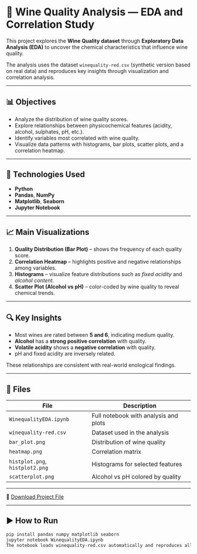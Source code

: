 # 🍷 Wine Quality Analysis — EDA and Correlation Study

This project explores the **Wine Quality dataset** through **Exploratory Data Analysis (EDA)** to uncover the chemical characteristics that influence wine quality.

The analysis uses the dataset `winequality-red.csv` (synthetic version based on real data) and reproduces key insights through visualization and correlation analysis.

---

## 📊 Objectives
- Analyze the distribution of wine quality scores.
- Explore relationships between physicochemical features (acidity, alcohol, sulphates, pH, etc.).
- Identify variables most correlated with wine quality.
- Visualize data patterns with histograms, bar plots, scatter plots, and a correlation heatmap.

---

## 🧰 Technologies Used
- **Python**
- **Pandas**, **NumPy**
- **Matplotlib**, **Seaborn**
- **Jupyter Notebook**

---

## 📈 Main Visualizations
1. **Quality Distribution (Bar Plot)** – shows the frequency of each quality score.  
2. **Correlation Heatmap** – highlights positive and negative relationships among variables.  
3. **Histograms** – visualize feature distributions such as *fixed acidity* and *alcohol content*.  
4. **Scatter Plot (Alcohol vs pH)** – color-coded by wine quality to reveal chemical trends.

---

## 🔍 Key Insights
- Most wines are rated between **5 and 6**, indicating medium quality.  
- **Alcohol** has a **strong positive correlation** with quality.  
- **Volatile acidity** shows a **negative correlation** with quality.  
- pH and fixed acidity are inversely related.  

These relationships are consistent with real-world enological findings.

---

## 📂 Files
| File | Description |
|------|--------------|
| `WinequalityEDA.ipynb` | Full notebook with analysis and plots |
| `winequality-red.csv` | Dataset used in the analysis |
| `bar_plot.png` | Distribution of wine quality |
| `heatmap.png` | Correlation matrix |
| `histplot.png`, `histplot2.png` | Histograms for selected features |
| `scatterplot.png` | Alcohol vs pH colored by quality |

---

📂 [Download Project File](https://github.com/tiagoalves101-ops/Wine-Quality-Analysis-EDA-and-Correlation-Study/blob/main/winequality-red.csv)

---

## ▶️ How to Run
```bash
pip install pandas numpy matplotlib seaborn
jupyter notebook WinequalityEDA.ipynb
The notebook loads winequality-red.csv automatically and reproduces all plots.
